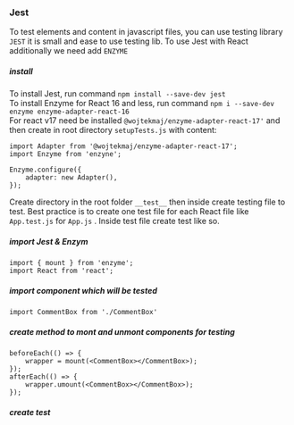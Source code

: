 ### Jest

To test elements and content in javascript files, you can use testing library `JEST` it is small and ease to use testing lib. To use Jest with React additionally we need add `ENZYME`  

##### install

To install Jest, run command  ```npm install --save-dev jest``` \
To install Enzyme for React 16 and less, run command ```npm i --save-dev enzyme enzyme-adapter-react-16```\
For react v17 need be installed `@wojtekmaj/enzyme-adapter-react-17'` and then create in root directory `setupTests.js` with content:
```
import Adapter from '@wojtekmaj/enzyme-adapter-react-17';
import Enzyme from 'enzyne';

Enzyme.configure({
    adapter: new Adapter(),
});
```

Create directory in the root folder  `__test__` then inside create testing file to test. Best practice is to create one test file for each React file like `App.test.js` for `App.js` . Inside test file create test like so.

##### import Jest & Enzym
```
import { mount } from 'enzyme';
import React from 'react';
```
##### import component which will be tested 
```
import CommentBox from './CommentBox'
```
##### create method to mont and unmont components for testing
```
beforeEach(() => {
    wrapper = mount(<CommentBox></CommentBox>);
});
afterEach(() => {
    wrapper.umount(<CommentBox></CommentBox>);
});
``` 
##### create test
```

```
